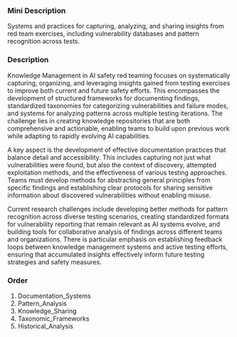 ### Mini Description

Systems and practices for capturing, analyzing, and sharing insights from red team exercises, including vulnerability databases and pattern recognition across tests.

### Description

Knowledge Management in AI safety red teaming focuses on systematically capturing, organizing, and leveraging insights gained from testing exercises to improve both current and future safety efforts. This encompasses the development of structured frameworks for documenting findings, standardized taxonomies for categorizing vulnerabilities and failure modes, and systems for analyzing patterns across multiple testing iterations. The challenge lies in creating knowledge repositories that are both comprehensive and actionable, enabling teams to build upon previous work while adapting to rapidly evolving AI capabilities.

A key aspect is the development of effective documentation practices that balance detail and accessibility. This includes capturing not just what vulnerabilities were found, but also the context of discovery, attempted exploitation methods, and the effectiveness of various testing approaches. Teams must develop methods for abstracting general principles from specific findings and establishing clear protocols for sharing sensitive information about discovered vulnerabilities without enabling misuse.

Current research challenges include developing better methods for pattern recognition across diverse testing scenarios, creating standardized formats for vulnerability reporting that remain relevant as AI systems evolve, and building tools for collaborative analysis of findings across different teams and organizations. There is particular emphasis on establishing feedback loops between knowledge management systems and active testing efforts, ensuring that accumulated insights effectively inform future testing strategies and safety measures.

### Order

1. Documentation_Systems
2. Pattern_Analysis
3. Knowledge_Sharing
4. Taxonomic_Frameworks
5. Historical_Analysis
